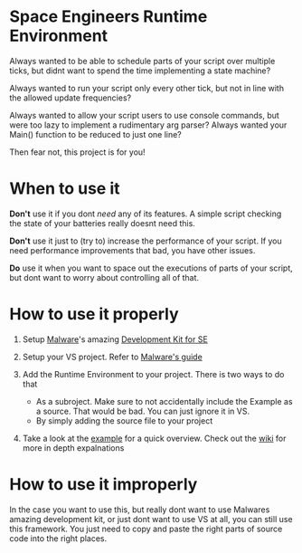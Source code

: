 # Space Engineers Runtime Environment
Always wanted to be able to schedule parts of your script over multiple ticks, but didnt want to spend the time implementing a state machine? 

Always wanted to run your script only every other tick, but not in line with the allowed update frequencies?

Always wanted to allow your script users to use console commands, but were too lazy to implement a rudimentary arg parser? Always wanted your Main() function to be reduced to just one line?

Then fear not, this project is for you!

# When to use it
**Don't** use it if you dont *need* any of its features. A simple script checking the state of your batteries really doesnt need this. 

**Don't** use it just to (try to) increase the performance of your script. If you need performance improvements that bad, you have other issues.

**Do** use it when you want to space out the executions of parts of your script, but dont want to worry about controlling all of that.

# How to use it properly
1. Setup [Malware](https://github.com/malware-dev)'s amazing [Development Kit for SE](https://github.com/malware-dev/MDK-SE/ "MDK-SE")

2. Setup your VS project. Refer to [Malware's guide](https://github.com/malware-dev/MDK-SE/wiki/Getting-Started)

3. Add the Runtime Environment to your project. There is two ways to do that
    * As a subroject. Make sure to not accidentally include the Example as a source. That would be bad. You can just ignore it in VS.
    * By simply adding the source file to your project

4. Take a look at the [example](https://github.com/IyeOnline/SpaceEngineers-RuntimeEnvironment/blob/master/Example/Program.cs) for a quick overview. Check out the [wiki](https://github.com/IyeOnline/SpaceEngineers-RuntimeEnvironment/wiki) for more in depth expalnations

# How to use it improperly
In the case you want to use this, but really dont want to use Malwares amazing development kit, or just dont want to use VS at all, you can still use this framework. 
You just need to copy and paste the right parts of source code into the right places.
